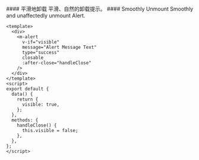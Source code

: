 <cn>
#### 平滑地卸载
平滑、自然的卸载提示。
</cn>

<us>
#### Smoothly Unmount
Smoothly and unaffectedly unmount Alert.
</us>

```vue
<template>
  <div>
    <m-alert
      v-if="visible"
      message="Alert Message Text"
      type="success"
      closable
      :after-close="handleClose"
    />
  </div>
</template>
<script>
export default {
  data() {
    return {
      visible: true,
    };
  },
  methods: {
    handleClose() {
      this.visible = false;
    },
  },
};
</script>
```
